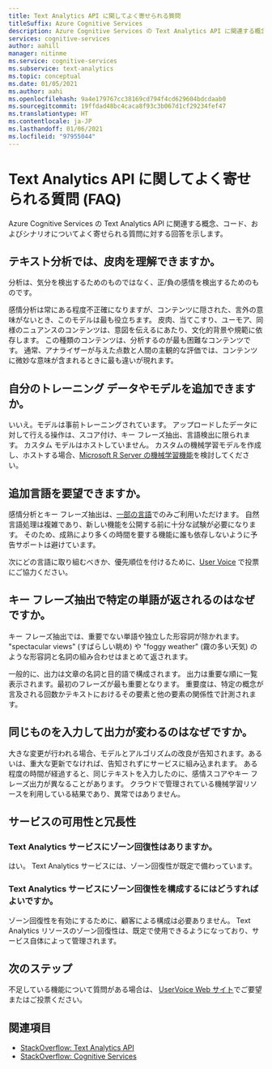 ```yaml
---
title: Text Analytics API に関してよく寄せられる質問
titleSuffix: Azure Cognitive Services
description: Azure Cognitive Services の Text Analytics API に関連する概念、コード、およびシナリオについてよく寄せられる質問に対する回答を示します。
services: cognitive-services
author: aahill
manager: nitinme
ms.service: cognitive-services
ms.subservice: text-analytics
ms.topic: conceptual
ms.date: 01/05/2021
ms.author: aahi
ms.openlocfilehash: 9a4e179767cc38169cd794f4cd629604bdcdaab0
ms.sourcegitcommit: 19ffdad48bc4caca8f93c3b067d1cf29234fef47
ms.translationtype: HT
ms.contentlocale: ja-JP
ms.lasthandoff: 01/06/2021
ms.locfileid: "97955044"
---
```

# <a name="frequently-asked-questions-faq-about-the-text-analytics-api"></a>Text Analytics API に関してよく寄せられる質問 (FAQ)

 Azure Cognitive Services の Text Analytics API に関連する概念、コード、およびシナリオについてよく寄せられる質問に対する回答を示します。

## <a name="can-text-analytics-identify-sarcasm"></a>テキスト分析では、皮肉を理解できますか。

分析は、気分を検出するためのものではなく、正/負の感情を検出するためのものです。

感情分析は常にある程度不正確になりますが、コンテンツに隠された、言外の意味がないとき、このモデルは最も役立ちます。 皮肉、当てこすり、ユーモア、同様のニュアンスのコンテンツは、意図を伝えるにあたり、文化的背景や規範に依存します。 この種類のコンテンツは、分析するのが最も困難なコンテンツです。 通常、アナライザーが与えた点数と人間の主観的な評価では、コンテンツに微妙な意味が含まれるときに最も違いが現れます。

## <a name="can-i-add-my-own-training-data-or-models"></a>自分のトレーニング データやモデルを追加できますか。

いいえ。モデルは事前トレーニングされています。 アップロードしたデータに対して行える操作は、スコア付け、キー フレーズ抽出、言語検出に限られます。 カスタム モデルはホストしていません。 カスタムの機械学習モデルを作成し、ホストする場合、[Microsoft R Server の機械学習機能](/r-server/r/concept-what-is-the-microsoftml-package)を検討してください。

## <a name="can-i-request-additional-languages"></a>追加言語を要望できますか。

感情分析とキー フレーズ抽出は、[一部の言語](./language-support.md)でのみご利用いただけます。 自然言語処理は複雑であり、新しい機能を公開する前に十分な試験が必要になります。 そのため、成熟により多くの時間を要する機能に誰も依存しないように予告サポートは避けています。 

次にどの言語に取り組むべきか、優先順位を付けるために、[User Voice](https://cognitive.uservoice.com/forums/555922-text-analytics) で投票にご協力ください。 

## <a name="why-does-key-phrase-extraction-return-some-words-but-not-others"></a>キー フレーズ抽出で特定の単語が返されるのはなぜですか。

キー フレーズ抽出では、重要でない単語や独立した形容詞が除かれます。 "spectacular views" (すばらしい眺め) や "foggy weather" (霧の多い天気) のような形容詞と名詞の組み合わせはまとめて返されます。

一般的に、出力は文章の名詞と目的語で構成されます。 出力は重要な順に一覧表示されます。最初のフレーズが最も重要となります。 重要度は、特定の概念が言及される回数かテキストにおけるその要素と他の要素の関係性で計測されます。

## <a name="why-does-output-vary-given-identical-inputs"></a>同じものを入力して出力が変わるのはなぜですか。

大きな変更が行われる場合、モデルとアルゴリズムの改良が告知されます。あるいは、重大な更新でなければ、告知されずにサービスに組み込まれます。 ある程度の時間が経過すると、同じテキストを入力したのに、感情スコアやキー フレーズ出力が異なることがあります。 クラウドで管理されている機械学習リソースを利用している結果であり、異常ではありません。

## <a name="service-availability-and-redundancy"></a>サービスの可用性と冗長性

### <a name="is-text-analytics-service-zone-resilient"></a>Text Analytics サービスにゾーン回復性はありますか。

はい。 Text Analytics サービスには、ゾーン回復性が既定で備わっています。

### <a name="how-do-i-configure-the-text-analytics-service-to-be-zone-resilient"></a>Text Analytics サービスにゾーン回復性を構成するにはどうすればよいですか。

ゾーン回復性を有効にするために、顧客による構成は必要ありません。 Text Analytics リソースのゾーン回復性は、既定で使用できるようになっており、サービス自体によって管理されます。

## <a name="next-steps"></a>次のステップ

不足している機能について質問がある場合は、 [UserVoice Web サイト](https://cognitive.uservoice.com/forums/555922-text-analytics)でご要望またはご投票ください。

## <a name="see-also"></a>関連項目

 * [StackOverflow: Text Analytics API](https://stackoverflow.com/questions/tagged/text-analytics-api)   
 * [StackOverflow: Cognitive Services](https://stackoverflow.com/questions/tagged/microsoft-cognitive)
